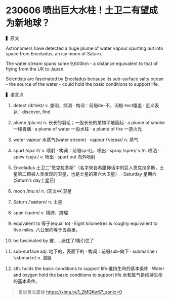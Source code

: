 # 230606 喷出巨大水柱！土卫二有望成为新地球？

▍原文

Astronomers have detected a huge plume of water vapour spurting out into space from Enceladus, an icy moon of Saturn.

The water stream spans some 9,600km - a distance equivalent to that of flying from the UK to Japan.

Scientists are fascinated by Enceladus because its sub-surface salty ocean - the source of the water - could hold the basic conditions to support life.

▍语言点 

1. detect /dɪˈtekt/ v. 查明，探测
· 构词：前缀de-不，词根-tect覆盖
· 近义表达：discover, find
2. plume /pluːm/ n. 长长的羽毛；一股长长的某物平地而起
· a plume of smoke 一缕青烟
· a plume of water 一股水柱
· a plume of fire 一道火光
3. water vapour 水蒸气(water stream)
· vapour /ˈveɪpər/ n. 蒸气
4. spurt /spɜːrt/ v. 喷射
· 构词：前缀sp-吐，喷出
· spray /spreɪ/ v./n. 喷洒
· spew /spjuː/ v. 喷出
· spurt out 向外喷射
5. Enceladus 土卫二“恩克拉多斯”（名字来自希腊神话中的巨人恩克拉多斯，土星第二颗被人类发现的卫星，也是土星的第六大卫星）
· Saturday 星期六(Saturn’s day土星日)
6. moon /muːn/ n. (天文中)卫星
7. Saturn /ˈsætərn/ n. 土星

8. span /spæn/ v. 横跨，跨越
9. equivalent to 等于(equal to) 
· Eight kilometres is roughly equivalent to five miles. 
八公里约等于五英里。

10. be fascinated by 被……迷住了/吸引住了
11. sub-surface adj. 地下的，表面下的
· 构词：前缀sub-向下
· submarine /ˈsʌbməriːn/ n. 潜艇
12. sth. holds the basic conditions to support life 维持生命的基本条件
· Water and oxygen hold the basic conditions to support life
水和氧气是维持生命的基本条件。

> 夏说英文晨读 https://xima.tv/1_2MQKwS?_sonic=0

